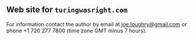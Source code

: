Web site for `turingwasright.com`
---------------------------------

For information contact the author by email at joe.loughry@gmail.com
or phone +1 720 277 7800 (time zone GMT minus 7 hours).


